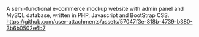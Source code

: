 A semi-functional e-commerce mockup website with admin panel and MySQL database, written in PHP, Javascript and BootStrap CSS.
https://github.com/user-attachments/assets/57047f3e-818b-4739-b380-3b6b0502e6b7
